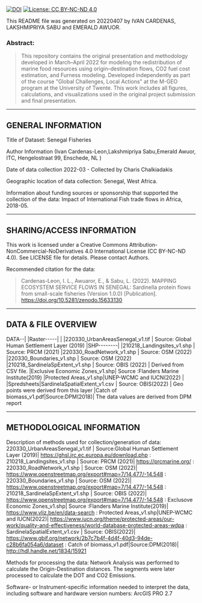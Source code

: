 [![DOI](https://zenodo.org/badge/DOI/10.5281/zenodo.15633130.svg)](https://doi.org/10.5281/zenodo.15633130) [![License: CC BY-NC-ND 4.0](https://img.shields.io/badge/License-CC%20BY--NC--ND%204.0-lightgrey.svg)](https://creativecommons.org/licenses/by-nc-nd/4.0/)



This README file was generated on 20220407 by IVAN CARDENAS, LAKSHMIPRIYA SABU and EMERALD AWUOR. 

### Abstract:  
> This repository contains the original presentation and methodology developed in March–April 2022 for modeling the redistribution of marine food resources using origin–destination flows, CO2 fuel cost estimation, and Furness modeling.  Developed independently as part of the course "Global Challenges, Local Actions" at the M-GEO program at the University of Twente. This work includes all figures, calculations, and visualizations used in the original project submission and final presentation.

-------------------
GENERAL INFORMATION
-------------------

Title of Dataset: Senegal Fisheries

Author Information (Ivan Cardenas-Leon,Lakshmipriya Sabu,Emerald Awuor, ITC, Hengelostraat 99, Enschede, NL  )

Date of data collection 2022-03 - Collected by Charis Chalkiadakis

Geographic location of data collection: Senegal, West Africa.

Information about funding sources or sponsorship that supported the collection of the data: Impact of International Fish trade flows in Africa, 2018-05.


--------------------------
SHARING/ACCESS INFORMATION
-------------------------- 

This work is licensed under a Creative Commons Attribution-NonCommercial-NoDerivatives 4.0 International License (CC BY-NC-ND 4.0). See LICENSE file for details. Please contact Authors.

Recommended citation for the data: 

> Cardenas-Leon, I. L., Awuaror, E., & Sabu, L. (2022). MAPPING ECOSYSTEM SERVICE FLOWS IN SENEGAL: Sardinella protein flows from small-scale fisheries (Version 1.0.0) [Publication]. https://doi.org/10.5281/zenodo.15633130


--------------------
DATA & FILE OVERVIEW
--------------------


DATA--|
	|Raster-----|
	|		|220330_UrbanAreasSenegal_v1.tif | Source: Global Human Settlement Layer (2019)
	|SHP--------|
			|210218_Landingsites_v1.shp | Source: PRCM (2021)
			|220330_RoadNetwork_v1.shp | Source: OSM (2022)
			|220330_Boundaries_v1.shp | Source: OSM (2022)
			|210218_SardinelaSpExtent_v1.shp | Source: OBIS (2022) | Derived from CSV file.
                  |Exclusive Economic Zones_v1.shp| Source :Flanders Marine Institute(2019)
                  |Protected Areas_v1.shp|UNEP-WCMC and IUCN(2022)
			|
	|Spredsheets|SardinelaSpatialExtent_v1.csv | Source: OBIS(2022) | Geo points were derived from this layer
			|Catch of biomass_v1.pdf|Source:DPM(2018)| The data values are derived from DPM report
			

--------------------------
METHODOLOGICAL INFORMATION
--------------------------

Description of methods used for collection/generation of data: 220330_UrbanAreasSenegal_v1.tif | Source:Global Human Settlement Layer (2019)| https://ghsl.jrc.ec.europa.eu/download.php
                                                             : 210218_Landingsites_v1.shp | Source: PRCM (2021)| https://prcmarine.org/
                                                             : 220330_RoadNetwork_v1.shp | Source: OSM (2022)| https://www.openstreetmap.org/export#map=7/14.477/-14.548
                                                             : 220330_Boundaries_v1.shp | Source: OSM (2022)| https://www.openstreetmap.org/export#map=7/14.477/-14.548
                                                             : 210218_SardinelaSpExtent_v1.shp | Source: OBIS (2022)| https://www.openstreetmap.org/export#map=7/14.477/-14.548
                                                             : Exclusove Economic Zones_v1.shp| Source :Flanders Marine Institute(2019)| https://www.vliz.be/en/data-search
                                                             : Protected Areas_v1.shp|UNEP-WCMC and IUCN(2022)| https://www.iucn.org/theme/protected-areas/our-work/quality-and-effectiveness/world-database-protected-areas-wdpa
                                                             : SardinelaSpatialExtent_v1.csv | Source: OBIS(2022)| https://www.gbif.org/network/2b7c7b4f-4d4f-40d3-94de-c28b6fa054a6/dataset
                                                             : Catch of biomass_v1.pdf|Source:DPM(2018)| http://hdl.handle.net/1834/15921

Methods for processing the data: Network Analysis was performed to calculate the Origin-Destination distances. The segments were later processed to calculate the DOT and CO2 Emissions.

Software- or Instrument-specific information needed to interpret the data, including software and hardware version numbers: ArcGIS PRO 2.7
